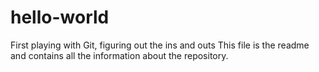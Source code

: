 # hello-world
First playing with Git, figuring out the ins and outs
This file is the readme and contains all the information about the repository.
